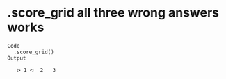 # .score_grid all three wrong answers works

    Code
      .score_grid()
    Output
      
       ᐅ 1 ᐊ  2   3 

